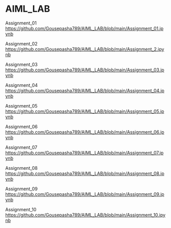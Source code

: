 # AIML_LAB
Assignment_01
https://github.com/Gousepasha789/AIML_LAB/blob/main/Assignment_01.ipynb

Assignment_02
https://github.com/Gousepasha789/AIML_LAB/blob/main/Assignment_2.ipynb

Assignment_03
https://github.com/Gousepasha789/AIML_LAB/blob/main/Assignment_03.ipynb

Assignment_04
https://github.com/Gousepasha789/AIML_LAB/blob/main/Assignment_04.ipynb

Assignment_05
https://github.com/Gousepasha789/AIML_LAB/blob/main/Assignment_05.ipynb

Assignment_06
https://github.com/Gousepasha789/AIML_LAB/blob/main/Assignment_06.ipynb

Assignment_07
https://github.com/Gousepasha789/AIML_LAB/blob/main/Assignment_07.ipynb

Assignment_08
https://github.com/Gousepasha789/AIML_LAB/blob/main/Assignment_08.ipynb

Assignment_09
https://github.com/Gousepasha789/AIML_LAB/blob/main/Assignment_09.ipynb

Assignment_10
https://github.com/Gousepasha789/AIML_LAB/blob/main/Assignment_10.ipynb
